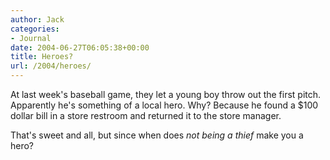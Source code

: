 ```yaml
---
author: Jack
categories:
- Journal
date: 2004-06-27T06:05:38+00:00
title: Heroes?
url: /2004/heroes/
---
```


At last week's baseball game, they let a young boy throw out the first pitch. Apparently he's something of a local hero. Why? Because he found a $100 dollar bill in a store restroom and returned it to the store manager.

That's sweet and all, but since when does _not being a thief_ make you a hero?